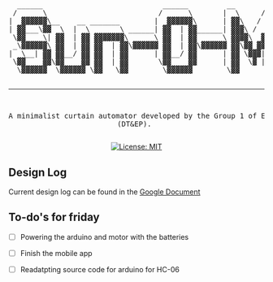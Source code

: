 # 

<div align="center">
<pre>
  ______                            ______         __       __            __     __          
 /      \                          /      \       |  \     /  \          |  \   |  \         
|  ▓▓▓▓▓▓\__    __ _______        |  ▓▓▓▓▓▓\      | ▓▓\   /  ▓▓ ______  _| ▓▓_   \▓▓ _______ 
| ▓▓___\▓▓  \  |  \       \ ______| ▓▓  | ▓▓______| ▓▓▓\ /  ▓▓▓|      \|   ▓▓ \ |  \/       \
 \▓▓    \| ▓▓  | ▓▓ ▓▓▓▓▓▓▓\      \ ▓▓  | ▓▓      \ ▓▓▓▓\  ▓▓▓▓ \▓▓▓▓▓▓\\▓▓▓▓▓▓ | ▓▓  ▓▓▓▓▓▓▓
 _\▓▓▓▓▓▓\ ▓▓  | ▓▓ ▓▓  | ▓▓\▓▓▓▓▓▓ ▓▓  | ▓▓\▓▓▓▓▓▓ ▓▓\▓▓ ▓▓ ▓▓/      ▓▓ | ▓▓ __| ▓▓ ▓▓      
|  \__| ▓▓ ▓▓__/ ▓▓ ▓▓  | ▓▓      | ▓▓__/ ▓▓      | ▓▓ \▓▓▓| ▓▓  ▓▓▓▓▓▓▓ | ▓▓|  \ ▓▓ ▓▓_____ 
 \▓▓    ▓▓\▓▓    ▓▓ ▓▓  | ▓▓       \▓▓    ▓▓      | ▓▓  \▓ | ▓▓\▓▓    ▓▓  \▓▓  ▓▓ ▓▓\▓▓     \
  \▓▓▓▓▓▓  \▓▓▓▓▓▓ \▓▓   \▓▓        \▓▓▓▓▓▓        \▓▓      \▓▓ \▓▓▓▓▓▓▓   \▓▓▓▓ \▓▓ \▓▓▓▓▓▓▓
                                                                                             
                                                                                             
                                                                                             
---------------------------------------------------
A minimalist curtain automator developed by the Group 1 of ELEC-C9801 (DT&EP).
</pre>

[![License: MIT](https://img.shields.io/badge/License-MIT-yellow.svg)](https://opensource.org/licenses/MIT)
</div>

## Design Log
Current design log can be found in the [Google Document](https://docs.google.com/document/d/1mjjf6JOW-FxNi6zfv7sWbO6NmfYAhc-9kSr-jBfGe_k/edit?pli=1#heading=h.dk2mgb12e9xe)
## To-do's for friday
- [ ] Powering the arduino and motor with the batteries
- [ ] Finish the mobile app
- [ ] Readatpting source code for arduino for HC-06


